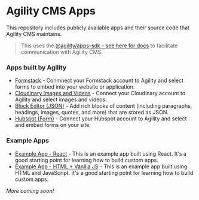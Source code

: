 # Agility CMS Apps

This repository includes publicly available apps and their source code that Agility CMS maintains.

> This uses the [@agility/apps-sdk - see here for docs](https://github.com/agility/agility-cms-app-sdk) to facilitate communication with Agility CMS.

### Apps built by Agility

- [Formstack](https://github.com/agility/agility-cms-apps/tree/main/formstack) - Conmnect your Formstack account to Agility and select forms to embed into your website or application.
- [Cloudinary Images and Videos](https://github.com/agility/agility-cms-apps/tree/main/cloudinary) - Connect your Cloudinary account to Agility and select images and videos.
- [Block Editor (JSON)](https://github.com/agility/agility-cms-apps/tree/main/block-editor) - Add rich blocks of content (including paragraphs, headings, images, quotes, and more) that are stored as JSON.
- [Hubspot (Form)](https://github.com/agility/agility-cms-apps/tree/hubspot-app) - Connect your Hubspot account to Agility and select and embed forms on your site.

### Example Apps

- [Example App - React](https://github.com/agility/agility-cms-apps/tree/main/example/react) - This is an example app built using React. It's a good starting point for learning how to build custom apps.
- [Example App - HTML + Vanilla JS](https://github.com/agility/agility-cms-apps/tree/main/example/html) - This is an example app built using HTML and JavaScript. It's a good starting point for learning how to build custom apps.

_More coming soon!_
